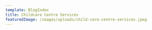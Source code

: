 ```yaml
---
template: BlogIndex
title: Childcare Centre Services
featuredImage: /images/uploads/child-care-centre-services.jpeg
---
```


